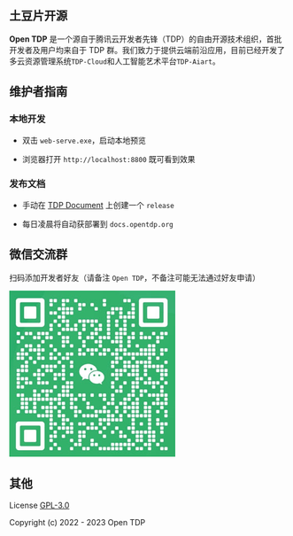 ## 土豆片开源

**Open TDP** 是一个源自于腾讯云开发者先锋（TDP）的自由开源技术组织，首批开发者及用户均来自于 TDP 群。我们致力于提供云端前沿应用，目前已经开发了多云资源管理系统`TDP-Cloud`和人工智能艺术平台`TDP-Aiart`。

## 维护者指南

### 本地开发

- 双击 `web-serve.exe`，启动本地预览

- 浏览器打开 `http://localhost:8800` 既可看到效果

### 发布文档

- 手动在 [TDP Document](https://github.com/opentdp/tdp-document) 上创建一个 `release`

- 每日凌晨将自动获部署到 `docs.opentdp.org`

## 微信交流群

扫码添加开发者好友（请备注 `Open TDP`，不备注可能无法通过好友申请）

![](/static/weixin-qr.jpg)

## 其他

License [GPL-3.0](https://www.gnu.org/licenses/gpl-3.0.txt)

Copyright (c) 2022 - 2023 Open TDP
